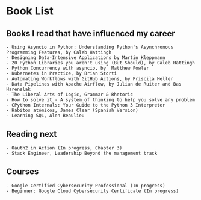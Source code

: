 # Book List

## Books I read that have influenced my career

    - Using Asyncio in Python: Understanding Python's Asynchronous Programming Features, by Caleb Hattingh
    - Designing Data-Intensive Applications by Martin Kleppmann
    - 20 Python Libraries you aren't using (But Should), by Caleb Hattingh
    - Python Concurrency with asyncio, by  Matthew Fowler
    - Kubernetes in Practice, by Brian Storti
    - Automating Workflows with GitHub Actions, by Priscila Heller
    - Data Pipelines with Apache Airflow, by Julian de Ruiter and Bas Harenslak
    - The Liberal Arts of Logic, Grammar & Rhetoric
    - How to solve it - A system of thinking to help you solve any problem
    - CPython Internals: Your Guide to the Python 3 Interpreter
    - Hábitos atómicos, James Clear (Spanish Version)
    - Learning SQL, Alen Beaulieu

## Reading next
    - Oauth2 in Action (In progress, Chapter 3)
    - Stack Engineer, Leadership Beyond the management track

## Courses
    - Google Certified Cybersecurity Professional (In progress)
    - Beginner: Google Cloud Cybersecurity Certificate (In progress)

